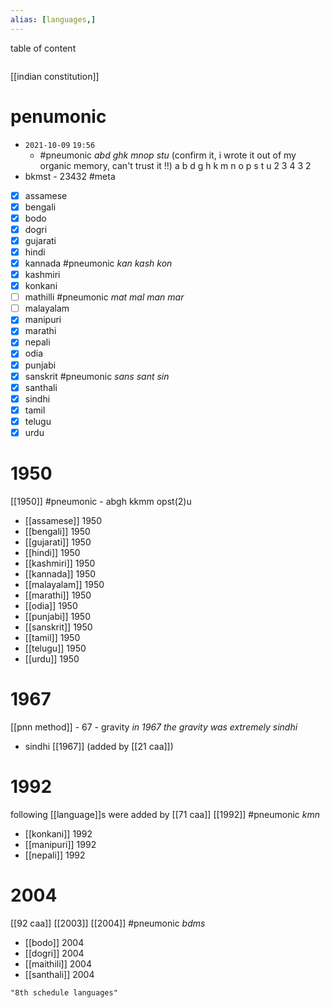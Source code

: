 ```yaml
---
alias: [languages,]
---
```

table of content
```toc
```

[[indian constitution]]

# penumonic
- `2021-10-09` `19:56`
	-  #pneumonic _abd ghk mnop stu_ (confirm it, i wrote it out of my organic memory, can't trust it !!)
a b d     g  h k m n o p  s  t u
   2                 3  4            3 2
-  bkmst - 23432 #meta 
- [x] assamese
- [x] bengali
- [x] bodo
- [x] dogri
- [x] gujarati
- [x] hindi
- [x] kannada #pneumonic _kan kash kon_
- [x] kashmiri
- [x] konkani
- [ ] mathilli #pneumonic _mat mal man mar_
- [ ] malayalam
- [x] manipuri
- [x] marathi
- [x] nepali
- [x] odia
- [x] punjabi
- [x] sanskrit #pneumonic _sans sant sin_
- [x] santhali
- [x] sindhi
- [x] tamil
- [x] telugu
- [x] urdu
# 1950
[[1950]]
#pneumonic - abgh kkmm opst(2)u
- [[assamese]] 1950
- [[bengali]] 1950
- [[gujarati]] 1950
- [[hindi]] 1950
- [[kashmiri]] 1950
- [[kannada]] 1950
- [[malayalam]] 1950
- [[marathi]] 1950
- [[odia]] 1950
- [[punjabi]] 1950
- [[sanskrit]] 1950
- [[tamil]] 1950
- [[telugu]] 1950
- [[urdu]] 1950

# 1967
[[pnn method]] - 67 - gravity
*in 1967 the gravity was extremely sindhi*
- sindhi [[1967]] (added by [[21 caa]])

# 1992
following [[language]]s were added by [[71 caa]] [[1992]]
#pneumonic *kmn*
- [[konkani]] 1992
- [[manipuri]] 1992
- [[nepali]] 1992
# 2004
[[92 caa]] [[2003]]
[[2004]]
#pneumonic *bdms*
- [[bodo]] 2004
- [[dogri]] 2004
- [[maithili]] 2004
- [[santhali]] 2004
```query
"8th schedule languages"
```